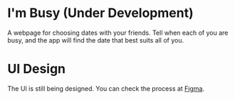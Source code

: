 # I'm Busy (Under Development)
A webpage for choosing dates with your friends. Tell when each of you are busy, and the app will find the date that best suits all of you.

# UI Design
The UI is still being designed. You can check the process at [Figma](https://www.figma.com/file/HcqyE9vHNzLAGCna1Fvsta/I'm-Busy-Design?node-id=51396%3A4853).
